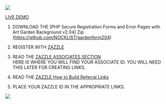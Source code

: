 ![](http://thenocklist.com/php/img/works/1.jpg)

[LIVE DEMO](http://thenocklist.com/php/urban2/signon.html)

1. DOWNLOAD THE [PHP Secure Registration Forms and Error Pages with Art Garden Background v2.04] Zip (https://github.com/NOCKLIST/gardenform204)

2. REGISTER WITH [ZAZZLE](http://www.zazzle.com/)

3. READ THE [ZAZZLE ASSOCIATES SECTION](http://www.zazzle.com/my/associate/associate)  
HERE IS WHERE YOU WILL FIND YOUR ASSOCIATE ID.  YOU WILL NEED THIS LATER FOR CREATING LINKS.

4. READ THE [ZAZZLE How to Build Referral Links](http://www.zazzle.com/sell/affiliates/referrallinks)

5. PLACE YOUR ZAZZLE ID IN THE APPROPRIATE LINKS.  


![](http://thenocklist.com/html5/poly/images/templatemo_logo2.jpg)
